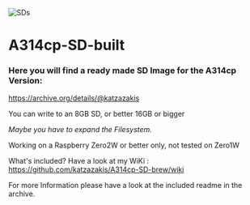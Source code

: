 ![SDs](https://user-images.githubusercontent.com/124529780/217782039-b0c970f9-1bc9-40a4-b158-9c2c7224bac4.png)


# A314cp-SD-built
### Here you will find a ready made SD Image for the A314cp Version:

https://archive.org/details/@katzazakis

You can write to an 8GB SD, or better 16GB or bigger

_Maybe you have to expand the Filesystem._

Working on a Raspberry Zero2W or better only, not tested on Zero1W

What's included? Have a look at my WiKi : https://github.com/katzazakis/A314cp-SD-brew/wiki

For more Information please have a look at the included readme in the archive.

